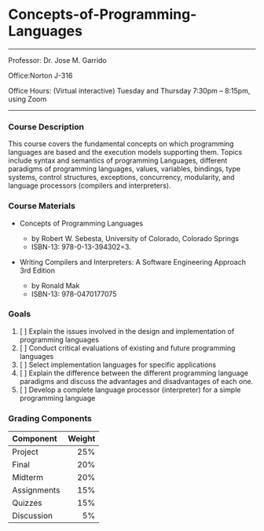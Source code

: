 # Concepts-of-Programming-Languages

---

Professor: Dr. Jose M. Garrido

Office:Norton J-316

Office Hours: (Virtual interactive) Tuesday and Thursday 7:30pm – 8:15pm, using Zoom

---

### Course Description

This course covers the fundamental concepts on which programming languages are based and the execution models supporting them. Topics include syntax and semantics of programming Languages, different paradigms of programming languages, values, variables, bindings, type systems, control structures, exceptions, concurrency, modularity, and language processors (compilers and interpreters).

### Course Materials

- Concepts of Programming Languages

  - by Robert W. Sebesta, University of Colorado, Colorado Springs
  - ISBN-13: 978-0-13-394302=3.

- Writing Compilers and Interpreters: A Software Engineering Approach 3rd Edition
  - by Ronald Mak
  - ISBN-13: 978-0470177075

### Goals

1. [ ] Explain the issues involved in the design and implementation of programming languages
2. [ ] Conduct critical evaluations of existing and future programming languages
3. [ ] Select implementation languages for specific applications
4. [ ] Explain the difference between the different programming language paradigms and discuss the advantages and disadvantages of each one.
5. [ ] Develop a complete language processor (interpreter) for a simple programming language

### Grading Components

| Component   | Weight |
| :---------- | -----: |
| Project     |    25% |
| Final       |    20% |
| Midterm     |    20% |
| Assignments |    15% |
| Quizzes     |    15% |
| Discussion  |     5% |

